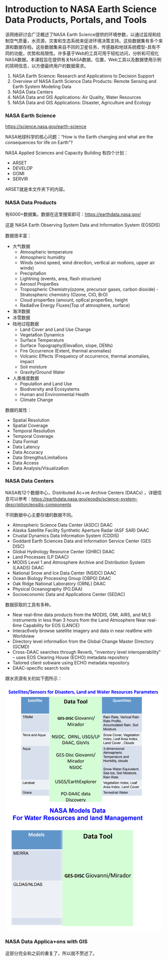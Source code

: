 # Introduction to NASA Earth Science Data Products, Portals, and Tools

该网络研讨会广泛概述了NASA Earth Science提供的环境参数，以通过监视和绘制空气质量，水资源，灾害和生态系统来促进环境决策支持。这些数据集有多个来源和数据存档，这些数据集来自不同的卫星任务，传感器和地球系统模型-具有不同的功能，优势和局限性。许多基于Web的工具可用于轻松访问，分析和可视化NASA数据。本课程旨在提供有关NASA数据，位置，Web工具以及数据使用示例的简明信息，以方便最终用户的数据需求。

1. NASA Earth Science: Research and Applications to Decision Support
2. Overview of NASA Earth Science Data Products: Remote Sensing and Earth System Modeling Data
3. NASA Data Centers
4. NASA Data and GIS Applications: Air Quality, Water Resources
5. NASA Data and GIS Applications: Disaster, Agriculture and Ecology

### NASA Earth Science

https://science.nasa.gov/earth-science

NASA地球科学的核心问题：“How	is	the	Earth	changing	and	what	are	the	
consequences	for	life	on	Earth"?

NASA	Applied	Sciences	and	Capacity	Building 有四个计划：

- ARSET	
- DEVELOP	
- GOMI	
- SERVIR

ARSET就是本文件夹下的内容。

### NASA Data Products 

有6000+数据集。数据在这里搜索即可：https://earthdata.nasa.gov/

这是 NASA Earth Observing System Data and Information System (EOSDIS) 

数据很丰富：

- 大气数据
    - Atmospheric	temperature	
    - Atmospheric	humidity		
    - Winds	(wind	speed,	wind	direc6on,	ver6cal	air	mo6ons,	upper	air	winds)	
    - Precipita6on	
    - Lightning	(events,	area,	flash	structure)	
    - Aerosol	Proper6es	
    - Tropospheric	Chemistry(ozone,	precursor	gases,	carbon	dioxide)	- Stratospheric	chemistry	(Ozone,	CIO,	BrO)	
    - Cloud	proper6es	(amount,	op6cal	proper6es,	height	
    - Radia6ve	Energy	Fluxes(Top	of	atmosphere,	surface)
- 海洋数据
- 冰雪数据
- 陆地过程数据
    - Land	Cover	and	Land	Use	Change	
    - Vegeta6on	Dynamics	
    - Surface	Temperature	
    - Surface	Topography(Eleva6on,	slope,	DEMs)	
    - Fire	Occurrence	(Extent,	thermal	anomalies)	
    - Volcanic	Effects	(Frequency	of	occurrence,	thermal	anomalies,	impact	
    - Soil	moisture	
    - Gravity/Ground	Water	
- 人类维度数据
    - Popula6on	and	Land	Use	
    - Biodiversity	and	Ecosystems	
    - Human	and	Environmental	Health	
    - Climate	Change	
    
数据的属性：

- Spatial	Resolution	
- Spatial	Coverage	
- Temporal	Resolu6on	
- Temporal	Coverage	
- Data	Format	
- Data	Latency	
- Data	Accuracy	
- Data	Strengths/Limita6ons	
- Data	Access	
- Data	Analysis/Visualiza6on	

### NASA Data Centers 

NASA有12个数据中心，Distributed	Ac+ve	Archive	Centers	(DAACs)	，详细信息可以参考：https://earthdata.nasa.gov/eosdis/science-system-description/eosdis-components

不同数据中心主要存储的数据不同。

- Atmospheric Science Data Center (ASDC) DAAC
- Alaska Satellite Facility Synthetic Aperture Radar (ASF SAR) DAAC
- Crustal Dynamics Data Information System (CDDIS)
- Goddard Earth Sciences Data and Information Service Center (GES DISC)
- Global Hydrology Resource Center (GHRC) DAAC
- Land Processes (LP DAAC)
- MODIS Level 1 and Atmosphere Archive and Distribution System (LAADS) DAAC
- National Snow and Ice Data Center (NSIDC) DAAC
- Ocean Biology Processing Group (OBPG) DAAC
- Oak Ridge National Laboratory (ORNL) DAAC
- Physical Oceanography (PO.DAA)
- Socioeconomic Data and Applications Center (SEDAC)

数据获取的工具有多种。

- Near	real-6me	data	products	from	the	MODIS,	OMI,	AIRS,	and	 MLS	instruments	in	less	than	3	hours	from	the	 Land	Atmosphere	Near	real-6me	Capability	for	EOS	(LANCE)
- Interac6vely	browse	satellite	imagery	and	data	in	near	real6me	with	Worldview		
- Directory	level	informa6on	from	the	Global	Change	Master	Directory	(GCMD)
- Cross-DAAC	searches	through	Reverb,	"inventory	level interoperability"	–	uses	EOS	Clearing	House	(ECHO)	metadata	repository	
- Tailored	client	sobware	using	ECHO	metadata	repository	
- DAAC-specific	search	tools

跟水资源有关的如下图所示：

![](TIM截图20200420212107.png)
![](TIM截图20200420212132.png)

### NASA	Data	Applica+ons	with	GIS

这部分完全和之前的重复了，所以就不赘述了。